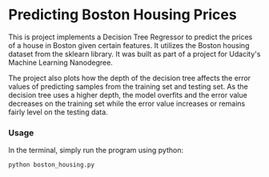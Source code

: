 # Predicting Boston Housing Prices

This is project implements a Decision Tree Regressor to predict the prices of a house in Boston given certain features. It utilizes the Boston housing dataset from the sklearn library. It was built as part of a project for Udacity's Machine Learning Nanodegree.

The project also plots how the depth of the decision tree affects the error values of predicting samples from the training set and testing set. As the decision tree uses a higher depth, the model overfits and the error value decreases on the training set while the error value increases or remains fairly level on the testing data.

### Usage

In the terminal, simply run the program using python:

```bash
python boston_housing.py
```
